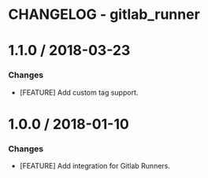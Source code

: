 # CHANGELOG - gitlab_runner

1.1.0 / 2018-03-23
==================

### Changes

* [FEATURE] Add custom tag support.

1.0.0 / 2018-01-10
==================

### Changes

* [FEATURE] Add integration for Gitlab Runners.
